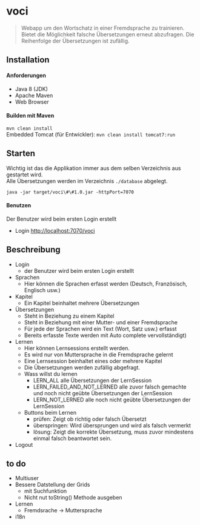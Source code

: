 # voci
> Webapp um den Wortschatz in einer Fremdsprache zu trainieren. Bietet die Möglichkeit falsche Übersetzungen erneut abzufragen. Die Reihenfolge der Übersetzungen ist zufällig. 

## Installation

#### Anforderungen
- Java 8 (JDK)
- Apache Maven
- Web Browser
#### Builden mit Maven
```mvn clean install```  
Embedded Tomcat (für Entwickler): ```mvn clean install tomcat7:run ```

## Starten
Wichtig ist das die Applikation immer aus dem selben Verzeichnis aus gestartet wird.  
Alle Übersetzungen werden im Verzeichnis ```./database``` abgelegt.

```java -jar target/voci\#\#1.0.jar -httpPort=7070```

#### Benutzen
Der Benutzer wird beim ersten Login erstellt
  - Login [http://localhost:7070/voci](http://localhost:7070/voci)


## Beschreibung
- Login 
  - der Benutzer wird beim ersten Login erstellt
- Sprachen
  - Hier können die Sprachen erfasst werden (Deutsch, Französisch, Englisch usw.)
- Kapitel
  - Ein Kapitel beinhaltet mehrere Übersetzungen
- Übersetzungen
  - Steht in Beziehung zu einem Kapitel
  - Steht in Beziehung mit einer Mutter- und einer Fremdsprache
  - Für jede der Sprachen wird ein Text (Wort, Satz usw.) erfasst
  - Bereits erfasste Texte werden mit Auto complete vervollständigt)
- Lernen
  - Hier können Lernsessions erstellt werden.
  - Es wird nur von Muttersprache in die Fremdsprache gelernt
  - Eine Lernsession beinhaltet eines oder mehrere Kapitel
  - Die Übersetzungen werden zufällig abgefragt.
  - Wass willst du lernen
    - LERN_ALL alle Übersetzungen der LernSession
    - LERN_FAILED_AND_NOT_LERNED alle zuvor falsch gemachte und noch nicht geübte Übersetzungen der LernSession
    - LERN_NOT_LERNED alle noch nicht geübte Übersetzungen der LernSession
  - Buttons beim Lernen
    - prüfen: Zeigt ob richtig oder falsch Übersetzt
    - überspringen: Wird übersprungen und wird als falsch vermerkt
    - lösung: Zeigt die korrekte Übersetzung, muss zuvor mindestens einmal falsch beantwortet sein.
- Logout
## to do
- Multiuser
- Bessere Datstellung der Grids
  - mit Suchfunktion
  - Nicht nut toString() Methode ausgeben
- Lernen  
  - Fremdsrache -> Muttersprache
- i18n
